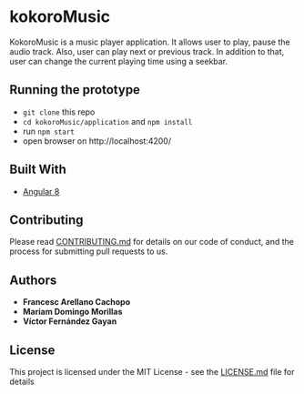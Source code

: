 # kokoroMusic

KokoroMusic is a music player application. It allows user to play, pause the audio track. Also, user can play next or previous track. In addition to that, user can change the current playing time using a seekbar.

## Running the prototype

* `git clone` this repo
* `cd kokoroMusic/application` and `npm install`
* run `npm start`
* open browser on http://localhost:4200/

## Built With

* [Angular 8](https://angular.io/)

## Contributing

Please read [CONTRIBUTING.md](https://gist.github.com/PurpleBooth/b24679402957c63ec426) for details on our code of conduct, and the process for submitting pull requests to us.

## Authors

* **Francesc Arellano Cachopo**
* **Mariam Domingo Morillas**
* **Víctor Fernández Gayan**

## License

This project is licensed under the MIT License - see the [LICENSE.md](LICENSE.md) file for details
